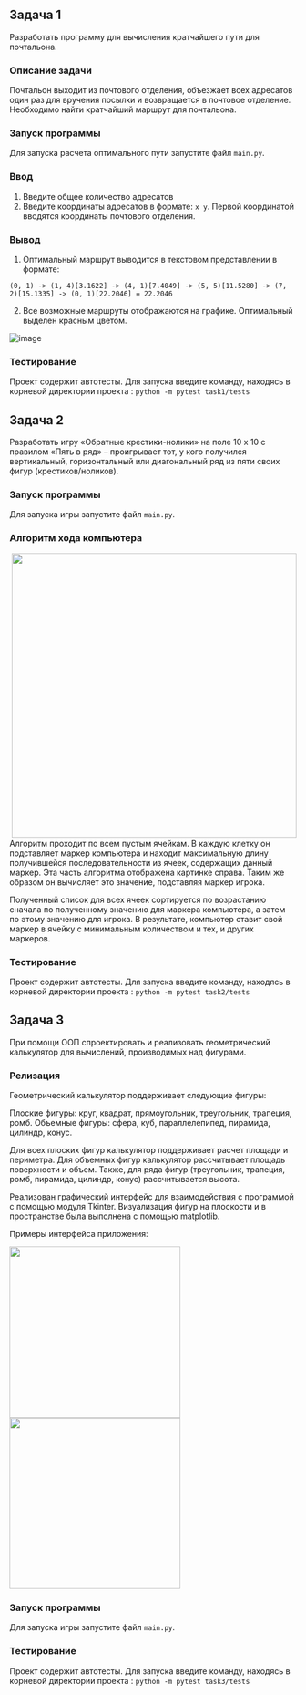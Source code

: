 ## Задача 1
Разработать программу для вычисления кратчайшего пути для почтальона.

### Описание задачи
Почтальон выходит из почтового отделения, объезжает всех адресатов один раз для вручения посылки и возвращается в почтовое отделение.
Необходимо найти кратчайший маршрут для почтальона.

### Запуск программы
Для запуска расчета оптимального пути запустите файл `main.py`.

### Ввод
1. Введите общее количество адресатов
2. Введите координаты адресатов в формате: `x y`. Первой координатой вводятся координаты почтового отделения.

### Вывод
1. Оптимальный маршрут выводится в текстовом представлении в формате: 

`(0, 1) -> (1, 4)[3.1622] -> (4, 1)[7.4049] -> (5, 5)[11.5280] -> (7, 2)[15.1335] -> (0, 1)[22.2046] = 22.2046`

2. Все возможные маршруты отображаются на графике. Оптимальный выделен красным цветом.

![image](https://user-images.githubusercontent.com/65975409/136712285-12f22d53-430c-492e-bc80-30cccaa5fcc1.png)

### Тестирование
Проект содержит автотесты. Для запуска введите команду, находясь в корневой директории проекта : `python -m pytest task1/tests`


## Задача 2
Разработать игру «Обратные крестики-нолики» на поле 10 x 10 с правилом «Пять в ряд» – проигрывает тот, у кого получился вертикальный, горизонтальный или диагональный ряд из пяти своих фигур (крестиков/ноликов).

### Запуск программы
Для запуска игры запустите файл `main.py`.

### Алгоритм хода компьютера
<img src="https://user-images.githubusercontent.com/65975409/137700488-bc7c389a-bc88-4afc-bcba-03cb613dad65.jpg" align="right" width="500">
Алгоритм проходит по всем пустым ячейкам. В каждую клетку он подставляет маркер компьютера и находит максимальную длину получившейся последовательности из ячеек, содержащих данный маркер. Эта часть алгоритма отображена картинке справа.
Таким же образом он вычисляет это значение, подставляя маркер игрока. 

Полученный список для всех ячеек сортируется по возрастанию сначала по полученному значению для маркера компьютера, а затем по этому значению для игрока. В результате, компьютер ставит свой маркер в ячейку с минимальным количеством и тех, и других маркеров.



### Тестирование
Проект содержит автотесты. Для запуска введите команду, находясь в корневой директории проекта : `python -m pytest task2/tests`


## Задача 3
При помощи ООП спроектировать и реализовать геометрический калькулятор для вычислений, производимых над фигурами.

### Релизация
Геометрический калькулятор поддерживает следующие фигуры:

Плоские фигуры: круг, квадрат, прямоугольник, треугольник, трапеция, ромб.
Объемные фигуры: сфера, куб, параллелепипед, пирамида, цилиндр, конус.

Для всех плоских фигур калькулятор поддерживает расчет площади и периметра. Для объемных фигур калькулятор рассчитывает площадь поверхности и объем.
Также, для ряда фигур (треугольник, трапеция, ромб, пирамида, цилиндр, конус) рассчитывается высота.

Реализован графический интерфейс для взаимодействия с программой c помощью модуля Tkinter.
Визуализация фигур на плоскости и в пространстве была выполнена с помощью matplotlib.

Примеры интерфейса приложения:


<img src="https://user-images.githubusercontent.com/65975409/138614382-4c316f69-0828-4b08-bb91-e6ec1bd049a7.png" align="center" width=300>
<img src="https://user-images.githubusercontent.com/65975409/138614391-b112d05d-820f-4620-a58b-944c4411b16a.png" align="center" width=300>



### Запуск программы
Для запуска игры запустите файл `main.py`.

### Тестирование
Проект содержит автотесты. Для запуска введите команду, находясь в корневой директории проекта : `python -m pytest task3/tests`
